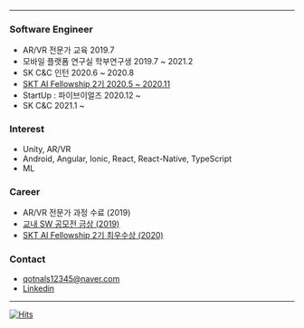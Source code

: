 <!--[![test](https://github-readme-stats.vercel.app/api?username=baesumin)](https://github.com/baesumin)-->
---
### Software Engineer
- AR/VR 전문가 교육 2019.7
- 모바일 플랫폼 연구실 학부연구생 2019.7 ~ 2021.2
- SK C&C 인턴 2020.6 ~ 2020.8
- [SKT AI Fellowship 2기 2020.5 ~ 2020.11](https://www.youtube.com/watch?v=USqqJFc0Nu4)
- StartUp : 파이브이얼즈 2020.12 ~
- SK C&C 2021.1 ~


### Interest
- Unity, AR/VR
- Android, Angular, Ionic, React, React-Native, TypeScript
- ML


### Career
- AR/VR 전문가 과정 수료 (2019)
- [교내 SW 공모전 금상 (2019)](https://github.com/baesumin/SmartHome)
- [SKT AI Fellowship 2기 최우수상 (2020)](https://www.youtube.com/watch?v=USqqJFc0Nu4)


### Contact
- qotnals12345@naver.com
- [Linkedin](https://www.linkedin.com/in/sumin-bae-b050511b0/)


---

[![Hits](https://hits.seeyoufarm.com/api/count/incr/badge.svg?url=https://github.com/baesumin)](https://hits.seeyoufarm.com)
